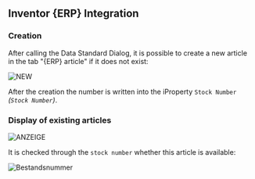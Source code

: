 ## Inventor {ERP} Integration

### Creation

After calling the Data Standard Dialog, it is possible to create a new article in the tab "{ERP} article" if it does not exist:

![NEW](https://user-images.githubusercontent.com/36075173/54995287-b036a180-4fc6-11e9-813e-d8773abaa8b6.png)

After the creation the number is written into the iProperty `Stock Number` _(`Stock Number`)_.

### Display of existing articles

![ANZEIGE](https://user-images.githubusercontent.com/36075173/54995468-158a9280-4fc7-11e9-8b97-43896eeca176.png)


It is checked through the `stock number` whether this article is available:

![Bestandsnummer](https://user-images.githubusercontent.com/36075173/54995208-7d8ca900-4fc6-11e9-932d-c2d3a99dd798.png)
